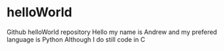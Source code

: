 helloWorld
==========

Github helloWorld repository
Hello my name is Andrew and my prefered language is Python
Although I do still code in C

